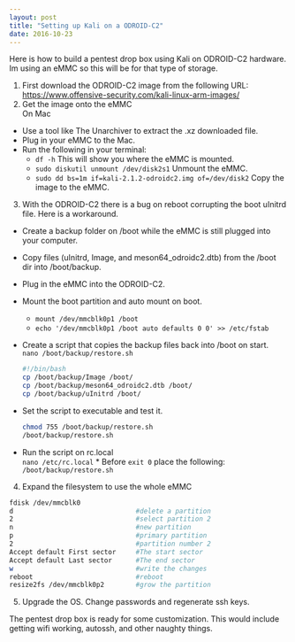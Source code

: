 ```yaml
---
layout: post
title: "Setting up Kali on a ODROID-C2"
date: 2016-10-23
---
```

Here is how to build a pentest drop box using Kali on ODROID-C2 hardware. Im using an eMMC so this will be for that type of storage.

1. First download the ODROID-C2 image from the following URL:  
https://www.offensive-security.com/kali-linux-arm-images/
2.  Get the image onto the eMMC  
On Mac
  * Use a tool like The Unarchiver to extract the .xz downloaded file.  
  * Plug in your eMMC to the Mac.  
  * Run the following in your terminal:  
      * `df -h` This will show you where the eMMC is mounted.
      * `sudo diskutil unmount /dev/disk2s1` Unmount the eMMC.
      * `sudo dd bs=1m if=kali-2.1.2-odroidc2.img of=/dev/disk2` Copy the image to the eMMC.
3. With the ODROID-C2 there is a bug on reboot corrupting the boot uInitrd file. Here is a workaround.
  * Create a backup folder on /boot while the eMMC is still plugged into your computer.
  * Copy files (uInitrd, Image, and meson64_odroidc2.dtb) from the /boot dir into /boot/backup.
  * Plug in the eMMC into the ODROID-C2.
  * Mount the boot partition and auto mount on boot.
      * `mount /dev/mmcblk0p1 /boot`
      * `echo '/dev/mmcblk0p1 /boot auto defaults 0 0' >> /etc/fstab`
  * Create a script that copies the backup files back into /boot on start.  
      `nano /boot/backup/restore.sh`
      ~~~ bash
      #!/bin/bash
      cp /boot/backup/Image /boot/
      cp /boot/backup/meson64_odroidc2.dtb /boot/
      cp /boot/backup/uInitrd /boot/
      ~~~

  * Set the script to executable and test it.
      ~~~ bash
      chmod 755 /boot/backup/restore.sh
      /boot/backup/restore.sh
      ~~~
  * Run the script on rc.local  
  `nano /etc/rc.local`
        * Before `exit 0` place the following:  
        `/boot/backup/restore.sh`
4. Expand the filesystem to use the whole eMMC  
~~~ bash
fdisk /dev/mmcblk0
d                               #delete a partition
2                               #select partition 2
n                               #new partition
p                               #primary partition
2                               #partition number 2
Accept default First sector     #The start sector
Accept default Last sector      #The end sector
w                               #write the changes
reboot                          #reboot
resize2fs /dev/mmcblk0p2        #grow the partition
~~~
5. Upgrade the OS. Change passwords and regenerate ssh keys.  

The pentest drop box is ready for some customization. This would include getting wifi working, autossh, and other naughty things.
